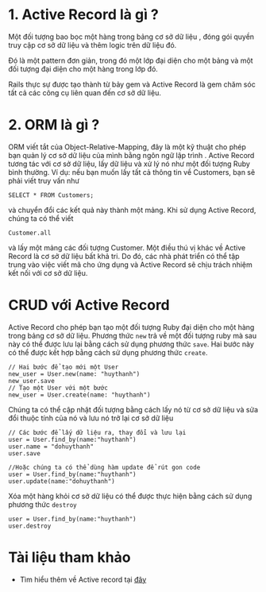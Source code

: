 #  1. Active Record là gì ? 
Một đối tượng bao bọc một hàng trong bảng cơ sở dữ liệu , đóng gói quyền truy cập cơ sở dữ liệu và thêm logic trên dữ liệu đó.

Đó là một pattern đơn giản, trong đó một lớp đại diện cho một bảng và một đối tượng đại diện cho một hàng trong lớp đó. 

Rails thực sự được tạo thành từ bảy gem và Active Record là gem chăm sóc tất cả các công cụ liên quan đến cơ sở dữ liệu.

#  2. ORM là gì ?
ORM viết tắt của Object-Relative-Mapping, đây là một kỹ thuật cho phép bạn quản lý cơ sở dữ liệu của mình bằng ngôn ngữ lập trình . Active Record tương tác với cơ sở dữ liệu, lấy dữ liệu và xử lý nó như một đối tượng Ruby bình thường. Ví dụ: nếu bạn muốn lấy tất cả thông tin về Customers, bạn sẽ phải viết truy vấn như

```
SELECT * FROM Customers;
```

và chuyển đổi các kết quả này thành một mảng. Khi sử dụng Active Record, chúng ta có thể viết
```
Customer.all
```

và lấy một mảng các đối tượng Customer. Một điều thú vị khác về Active Record là cơ sở dữ liệu bất khả tri. Do đó, các nhà phát triển có thể tập trung vào việc viết mã cho ứng dụng và Active Record sẽ chịu trách nhiệm kết nối với cơ sở dữ liệu.

# CRUD với Active Record
Active Record cho phép bạn tạo một đối tượng Ruby đại diện cho một hàng trong bảng cơ sở dữ liệu. Phương thức `new` trả về một đối tượng ruby mà sau này có thể được lưu lại bằng cách sử dụng phương thức `save`. Hai bước này có thể được kết hợp bằng cách sử dụng phương thức `create`.
```
// Hai bước để tạo mới một User
new_user = User.new(name: "huythanh")
new_user.save
// Tạo một User với một bước
new_user = User.create(name: "huythanh")
```

Chúng ta có thể cập nhật đối tượng bằng cách lấy nó từ cơ sở dữ liệu và sửa đổi thuộc tính của nó và lưu nó trở lại cơ sở dữ liệu
```
// Các bước để lấy dữ liệu ra, thay đổi và lưu lại
user = User.find_by(name:"huythanh")
user.name = "dohuythanh"
user.save

//Hoặc chúng ta có thể dùng hàm update để rút gon code 
user = User.find_by(name:"huythanh")
user.update(name:"dohuythanh")
```

Xóa một hàng khỏi cơ sở dữ liệu có thể được thực hiện bằng cách sử dụng phương thức `destroy`
```
user = User.find_by(name:"huythanh")
user.destroy
```

# Tài liệu tham khảo
 * Tìm hiểu thêm về Active record tại [đây](https://guides.rubyonrails.org/active_record_basics.html#what-is-active-record-questionmark)